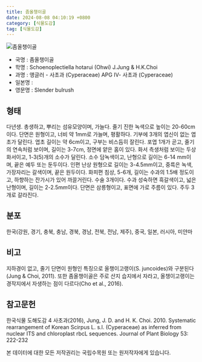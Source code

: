 ```yaml
---
title: 좀올챙이골
date: 2024-08-08 04:10:19 +0800
category: [식물도감]
tag: [식물도감]
---
```




![좀올챙이골](/fileUpload/plants/basic/illustration/9878_illustration_th2.jpg)
- 국명 : 좀올챙이골
- 학명 : Schoenoplectiella hotarui (Ohwi) J.Jung & H.K.Choi
- 과명 : 앵글러 - 사초과 (Cyperaceae) APG Ⅳ- 사초과 (Cyperaceae)
- 일본명 : 
- 영문명 : Slender bulrush


## 형태
다년생. 총생하고, 뿌리는 섬유모양이며, 가늘다. 줄기 진한 녹색으로 높이는 20-60cm이다. 단면은 원형이고, 너비 약 1mm로 가늘며, 평활하다. 기부에 3개의 엽신이 없는 엽초가 달린다. 엽초 길이는 약 6cm이고, 구부는 비스듬히 잘린다. 포엽 1개가 곧고, 줄기의 연속처럼 보이며, 길이는 3-7cm, 정면에 얕은 홈이 있다. 화서 측생처럼 보이는 두상화서이고, 1-3(5)개의 소수가 달린다. 소수 담녹색이고, 난형으로 길이는 6-14 mm이며, 끝은 예두 또는 둔두이다. 인편 난상 원형으로 길이는 3-4.5mm이고, 중륵은 녹색, 가장자리는 갈색이며, 끝은 원두이다. 화피편 침상, 5-6개, 길이는 수과의 1.5배 정도이고, 하향하는 잔가시가 있어 까끌거린다. 수술 3개이다. 수과 성숙하면 흑갈색이고, 넓은 난형이며, 길이는 2-2.5mm이다. 단면은 삼릉형이고, 표면에 가로 주름이 있다. 주두 3개로 갈라진다.
## 분포
한국(강원, 경기, 충북, 충남, 경북, 경남, 전북, 전남, 제주), 중국, 일본, 러시아, 미얀마
## 비고
지하경이 없고, 줄기 단면이 원형인 특징으로 올챙이고랭이(S. juncoides)와 구분된다(Jung & Choi, 2011). 또한 좀올챙이골은 주로 산지 습지에서 자라고, 올챙이고랭이는 경작지에서 자생하는 점이 다르다(Cho et al., 2016).
## 참고문헌
한국식물 도해도감 4 사초과(2016), Jung, J. D. and H. K. Choi. 2010. Systematic rearrangement of Korean Scirpus L. s.l. (Cyperaceae) as inferred from nuclear ITS and chloroplast rbcL sequences. Journal of Plant Biology 53: 222-232






본 데이터에 대한 모든 저작권리는 국립수목원 또는 원저작자에게 있습니다.
